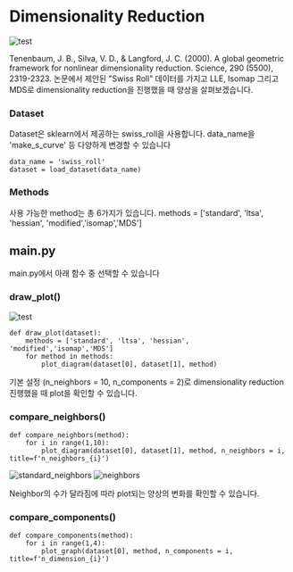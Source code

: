 # Dimensionality Reduction

![test](https://user-images.githubusercontent.com/93261025/195637533-eeb4ad43-feb1-483e-b8ad-f64129fa3f5a.gif)

Tenenbaum, J. B., Silva, V. D., & Langford, J. C. (2000). A global geometric framework for nonlinear dimensionality reduction. Science, 290 (5500), 2319-2323. 논문에서 제안된 "Swiss Roll" 데이터를 가지고 LLE, Isomap 그리고 MDS로 dimensionality reduction을 진행했을 때 양상을 살펴보겠습니다.

### Dataset
Dataset은 sklearn에서 제공하는 swiss_roll을 사용합니다.
data_name을 'make_s_curve' 등 다양하게 변경할 수 있습니다
``` 
data_name = 'swiss_roll'
dataset = load_dataset(data_name)
``` 
### Methods
사용 가능한 method는 총 6가지가 있습니다.
methods = ['standard', 'ltsa', 'hessian', 'modified','isomap','MDS']

## main.py

main.py에서 아래 함수 중 선택할 수 있습니다


### draw_plot()

![test](https://user-images.githubusercontent.com/93261025/195640342-8c68ca55-9ce3-44e0-963e-f4e7066f1b7b.png)

``` 
def draw_plot(dataset):
    methods = ['standard', 'ltsa', 'hessian', 'modified','isomap','MDS']
    for method in methods:
        plot_diagram(dataset[0], dataset[1], method)
``` 
기본 설정 (n_neighbors = 10, n_components = 2)로 dimensionality reduction 진행했을 때 plot을 확인할 수 있습니다.


### compare_neighbors()
```
def compare_neighbors(method):
    for i in range(1,10):
        plot_diagram(dataset[0], dataset[1], method, n_neighbors = i, title=f'n_neighbors_{i}')
```
![standard_neighbors](https://user-images.githubusercontent.com/93261025/195644353-25a26058-8e81-448d-bfe3-1af4c7fcca7d.gif)
![neighbors](https://user-images.githubusercontent.com/93261025/195642274-63a72f00-3c89-476b-a7a9-b96e6dd2ef6a.gif)

Neighbor의 수가 달라짐에 따라 plot되는 양상의 변화를 확인할 수 있습니다.
        
### compare_components()        
```
def compare_components(method):
    for i in range(1,4):
        plot_graph(dataset[0], method, n_components = i, title=f'n_dimension_{i}')
```
